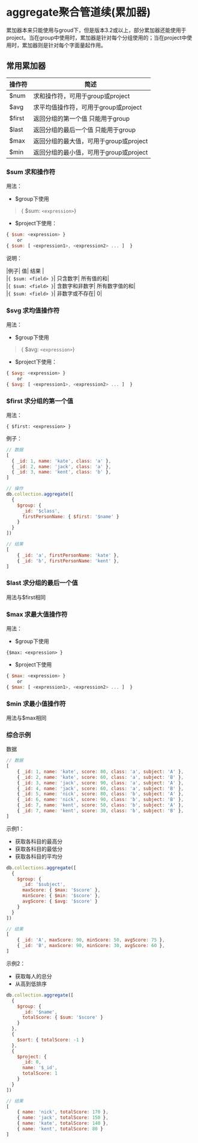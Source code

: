# aggregate聚合管道续(累加器)   

累加器本来只能使用与groud下，但是版本3.2或以上，部分累加器还能使用于project。当在group中使用时，累加器是针对每个分组使用的；当在project中使用时，累加器则是针对每个字面量起作用。  

## 常用累加器  

|操作符| 简述  |    
|-----|-------|     
|$num| 求和操作符，可用于group或project |   
|$avg| 求平均值操作符，可用于group或project |   
|$first| 返回分组的第一个值  只能用于group |    
|$last| 返回分组的最后一个值  只能用于group |  
|$max| 返回分组的最大值，可用于group或project |
|$min| 返回分组的最小值，可用于group或project |

### $sum 求和操作符  
用法：   
- $group下使用   
> { $sum: `<expression>`}    

- $project下使用：   
```javascript
{ $sum: <expression> }
    or
{ $sum: [ <expression1>, <expression2> ... ]  }
```  

说明：    

|例子|  值| 结果 |   
|`{ $sum: <field> }`| 只含数字| 所有值的和|    
|`{ $sum: <field> }`| 含数字和非数字| 所有数字值的和|   
|`{ $sum: <field> }`| 非数字或不存在| 0|     

### $svg 求均值操作符  

用法：   
- $group下使用   
> { $avg: `<expression>`}    

- $project下使用：   
```javascript
{ $avg: <expression> }
    or
{ $avg: [ <expression1>, <expression2> ... ]  }
```  

### $first 求分组的第一个值   
用法：   
```
{ $first: <expression> }
```

例子：  
```javascript
// 数据
[
  { _id: 1, name: 'kate', class: 'a' },
  { _id: 2, name: 'jack', class: 'a' },
  { _id: 3, name: 'kent', class: 'b' },
]

// 操作
db.collection.aggregate([
  {
    $group: {
      _id: '$class',
      firstPersonName: { $first: '$name' }
    }
  }
])

// 结果
[
    { _id: 'a', firstPersonName: 'kate' },
    { _id: 'b', firstPersonName: 'kent' },
]
```

### $last 求分组的最后一个值 
用法与$first相同  

### $max 求最大值操作符

用法：   
- $group下使用     
```
{$max: <expression> }
```  

- $project下使用    
```javascript
{ $max: <expression> }
    or
{ $max: [ <expression1>, <expression2> ... ]  }
```

### $min 求最小值操作符
用法与$max相同 


### 综合示例  

数据  
```javascript
// 数据
[
    { _id: 1, name: 'kate', score: 80, class: 'a', subject: 'A' },
    { _id: 2, name: 'kate', score: 60, class: 'a', subject: 'B' },
    { _id: 3, name: 'jack', score: 90, class: 'a', subject: 'A' },
    { _id: 4, name: 'jack', score: 60, class: 'a', subject: 'B' },
    { _id: 5, name: 'nick', score: 80, class: 'b', subject: 'A' },
    { _id: 6, name: 'nick', score: 90, class: 'b', subject: 'B' },
    { _id: 7, name: 'kent', score: 50, class: 'b', subject: 'A' },
    { _id: 7, name: 'kent', score: 30, class: 'b', subject: 'B' },
]
```
示例1：   
+ 获取各科目的最高分
+ 获取各科目的最低分
+ 获取各科目的平均分  
```javascript
db.collections.aggregate([
  {
    $group: {
      _id: '$subject',
      maxScore: { $max: '$score' },
      minScore: { $min: '$score' },
      avgScore: { $avg: '$score' }
    }
  }
])

// 结果
[
    { _id: 'A', maxScore: 90, minScore: 50, avgScore: 75 },
    { _id: 'B', maxScore: 90, minScore: 30, avgScore: 60 },
]
```

示例2：   
+ 获取每人的总分
+ 从高到低排序  

```javascript
db.collection.aggregate([
  {
    $group: {
      _id: '$name',
      totalScore: { $sum: '$score' }
    }
  },
  {
    $sort: { totalScore: -1 }
  },
  {
    $project: {
      _id: 0,
      name: '$_id',
      totalScore: 1
    }
  }
])

// 结果
[
    { name: 'nick', totalScore: 170 },
    { name: 'jack', totalScore: 150 },
    { name: 'kate', totalScore: 140 },
    { name: 'kent', totalScore: 80 }
]
```